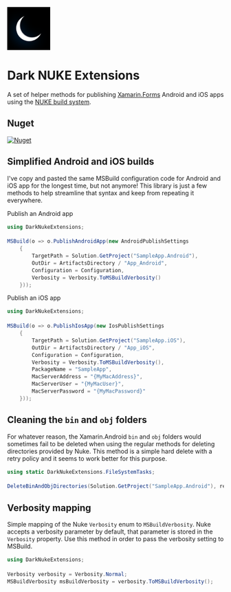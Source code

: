 <img src="https://github.com/michaldivis/dark-nuke-extensions/blob/v0.1.0-alpha/assets/icon.png?raw=true" width="100">

# Dark NUKE Extensions

A set of helper methods for publishing [Xamarin.Forms](https://xamarin.com/forms) Android and iOS apps using the [NUKE build system](https://nuke.build/).

## Nuget
[![Nuget](https://img.shields.io/nuget/v/divis.darknukeextensions?label=Divis.DarkNukeExtensions)](https://www.nuget.org/packages/Divis.DarkNukeExtensions/)

## Simplified Android and iOS builds
I've copy and pasted the same MSBuild configuration code for Android and iOS app for the longest time, but not anymore! This library is just a few methods to help streamline that syntax and keep from repeating it everywhere.

Publish an Android app
```csharp
using DarkNukeExtensions;

MSBuild(o => o.PublishAndroidApp(new AndroidPublishSettings
    {
        TargetPath = Solution.GetProject("SampleApp.Android"),
        OutDir = ArtifactsDirectory / "App_Android",
        Configuration = Configuration,
        Verbosity = Verbosity.ToMSBuildVerbosity()
    }));
```

Publish an iOS app
```csharp
using DarkNukeExtensions;

MSBuild(o => o.PublishIosApp(new IosPublishSettings
    {
        TargetPath = Solution.GetProject("SampleApp.iOS"),
        OutDir = ArtifactsDirectory / "App_iOS",
        Configuration = Configuration,
        Verbosity = Verbosity.ToMSBuildVerbosity(),
        PackageName = "SampleApp",
        MacServerAddress = "{MyMacAddress}",
        MacServerUser = "{MyMacUser}",
        MacServerPassword = "{MyMacPassword}"
    }));
```

## Cleaning the `bin` and `obj` folders
For whatever reason, the Xamarin.Android `bin` and `obj` folders would sometimes fail to be deleted when using the regular methods for deleting directories provided by Nuke. This method is a simple hard delete with a retry policy and it seems to work better for this purpose.

```csharp
using static DarkNukeExtensions.FileSystemTasks;

DeleteBinAndObjDirectories(Solution.GetProject("SampleApp.Android"), retryCount: 3);
```

## Verbosity mapping
Simple mapping of the Nuke `Verbosity` enum to `MSBuildVerbosity`. Nuke accepts a verbosity parameter by default, that parameter is stored in the `Verbosity` property. Use this method in order to pass the verbosity setting to MSBuild.

```csharp
using DarkNukeExtensions;

Verbosity verbosity = Verbosity.Normal;
MSBuildVerbosity msBuildVerbosity = verbosity.ToMSBuildVerbosity();
```